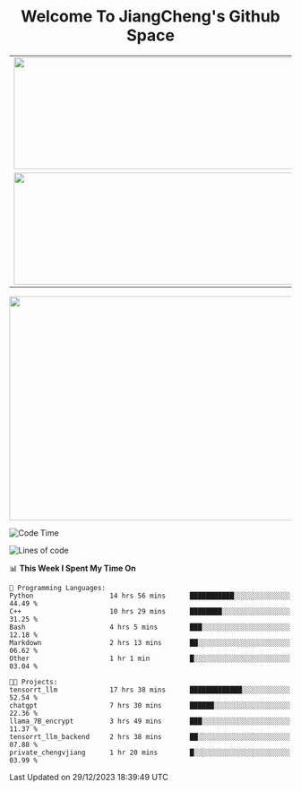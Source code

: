 <h1 align="center">Welcome To JiangCheng's Github Space</h1>

<table align="center" frame="void" rules="none" >
  <tr>
    <td>
      <div align="center"> <img height="200px" width="500px"  src="https://github-readme-stats.vercel.app/api?username=thisjiang&hide_title=true&hide_border=true&layout=compact&show_icons=trueline_height=21&text_color=000&icon_color=000&bg_color=0,ea6161,ffc64d,fffc4d,52fa5a&theme=graywhite" /> </div>
    </td>
    <td>
      <div align="center"> <img height="200px" width="500px" src="https://github-readme-stats.vercel.app/api/top-langs/?username=thisjiang&hide_title=true&hide_border=true&layout=compact&langs_count=6&text_color=000&icon_color=fff&bg_color=0,52fa5a,4dfcff,c64dff&theme=graywhite" /> </div>
    </td>
  </tr>
  <tr>
    <td>
      <div align="center"> <img height="200px" width="500px" src="https://github-readme-streak-stats.herokuapp.com/?user=thisjiang&hide_title=true&hide_border=true&layout=compact&langs_count=6" /> </div>
    </td>
    <td>
      <div align="center"> 
      <a href="https://github.com/" target="_blank"><img style="margin: 10px" src="https://profilinator.rishav.dev/skills-assets/git-scm-icon.svg" alt="Git" height="50" /></a>  
      <a href="https://www.linux.org/" target="_blank"><img style="margin: 10px" src="https://profilinator.rishav.dev/skills-assets/linux-original.svg" alt="Linux" height="50" /></a>  
      <a href="https://www.gnu.org/software/bash/" target="_blank"><img style="margin: 10px" src="https://profilinator.rishav.dev/skills-assets/gnu_bash-icon.svg" alt="Bash" height="50" /></a>  
      </div>
    </td>
  </tr>
</table>

<div align="center"> <img height="400px" width="1000px" src="https://github-readme-activity-graph.cyclic.app/graph?username=thisjiang&theme=react&hide_title=true&hide_border=true&layout=compact&langs_count=6" /> </div></td>

<!--START_SECTION:waka-->
![Code Time](http://img.shields.io/badge/Code%20Time-706%20hrs%2013%20mins-blue)

![Lines of code](https://img.shields.io/badge/From%20Hello%20World%20I%27ve%20Written-451.1%20thousand%20lines%20of%20code-blue)

📊 **This Week I Spent My Time On** 

```text
💬 Programming Languages: 
Python                   14 hrs 56 mins      ███████████░░░░░░░░░░░░░░   44.49 % 
C++                      10 hrs 29 mins      ████████░░░░░░░░░░░░░░░░░   31.25 % 
Bash                     4 hrs 5 mins        ███░░░░░░░░░░░░░░░░░░░░░░   12.18 % 
Markdown                 2 hrs 13 mins       ██░░░░░░░░░░░░░░░░░░░░░░░   06.62 % 
Other                    1 hr 1 min          █░░░░░░░░░░░░░░░░░░░░░░░░   03.04 % 

🐱‍💻 Projects: 
tensorrt_llm             17 hrs 38 mins      █████████████░░░░░░░░░░░░   52.54 % 
chatgpt                  7 hrs 30 mins       ██████░░░░░░░░░░░░░░░░░░░   22.36 % 
llama_7B_encrypt         3 hrs 49 mins       ███░░░░░░░░░░░░░░░░░░░░░░   11.37 % 
tensorrt_llm_backend     2 hrs 38 mins       ██░░░░░░░░░░░░░░░░░░░░░░░   07.88 % 
private_chengvjiang      1 hr 20 mins        █░░░░░░░░░░░░░░░░░░░░░░░░   03.99 % 
```


 Last Updated on 29/12/2023 18:39:49 UTC
<!--END_SECTION:waka-->
